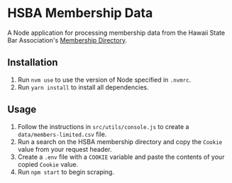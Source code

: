 # HSBA Membership Data

A Node application for processing membership data from the Hawaii State Bar Association's [Membership Directory](https://hsba.org/HSBA/Membership_Directory.aspx).

## Installation

1. Run `nvm use` to use the version of Node specified in `.nvmrc`.
2. Run `yarn install` to install all dependencies.

## Usage

1. Follow the instructions in `src/utils/console.js` to create a `data/members-limited.csv` file.
2. Run a search on the HSBA membership directory and copy the `Cookie` value from your request header.
3. Create a `.env` file with a `COOKIE` variable and paste the contents of your copied `Cookie` value.
4. Run `npm start` to begin scraping.
